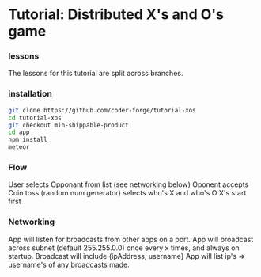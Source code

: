 # Tutorial: Distributed X's and O's game

### lessons

The lessons for this tutorial are split across branches.

### installation
```bash
git clone https://github.com/coder-forge/tutorial-xos
cd tutorial-xos
git checkout min-shippable-product
cd app
npm install
meteor
```

### Flow

User selects Opponant from list (see networking below)
Oponent accepts
Coin toss (random num generator) selects who's X and who's O
X's start first

### Networking

App will listen for broadcasts from other apps on a port.
App will broadcast across subnet (default 255.255.0.0) once every x times, and
always on startup.
Broadcast will include {ipAddress, username}
App will list ip's => username's of any broadcasts made.
